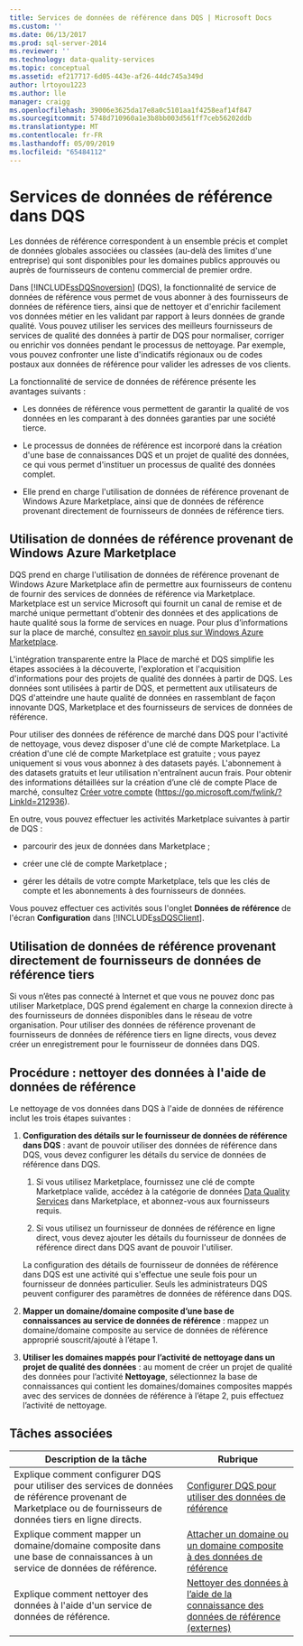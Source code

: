 ```yaml
---
title: Services de données de référence dans DQS | Microsoft Docs
ms.custom: ''
ms.date: 06/13/2017
ms.prod: sql-server-2014
ms.reviewer: ''
ms.technology: data-quality-services
ms.topic: conceptual
ms.assetid: ef217717-6d05-443e-af26-44dc745a349d
author: lrtoyou1223
ms.author: lle
manager: craigg
ms.openlocfilehash: 39006e3625da17e8a0c5101aa1f4258eaf14f847
ms.sourcegitcommit: 5748d710960a1e3b8bb003d561ff7ceb56202ddb
ms.translationtype: MT
ms.contentlocale: fr-FR
ms.lasthandoff: 05/09/2019
ms.locfileid: "65484112"
---
```

# <a name="reference-data-services-in-dqs"></a>Services de données de référence dans DQS
  Les données de référence correspondent à un ensemble précis et complet de données globales associées ou classées (au-delà des limites d'une entreprise) qui sont disponibles pour les domaines publics approuvés ou auprès de fournisseurs de contenu commercial de premier ordre.  
  
 Dans [!INCLUDE[ssDQSnoversion](../includes/ssdqsnoversion-md.md)] (DQS), la fonctionnalité de service de données de référence vous permet de vous abonner à des fournisseurs de données de référence tiers, ainsi que de nettoyer et d'enrichir facilement vos données métier en les validant par rapport à leurs données de grande qualité. Vous pouvez utiliser les services des meilleurs fournisseurs de services de qualité des données à partir de DQS pour normaliser, corriger ou enrichir vos données pendant le processus de nettoyage. Par exemple, vous pouvez confronter une liste d'indicatifs régionaux ou de codes postaux aux données de référence pour valider les adresses de vos clients.  
  
 La fonctionnalité de service de données de référence présente les avantages suivants :  
  
-   Les données de référence vous permettent de garantir la qualité de vos données en les comparant à des données garanties par une société tierce.  
  
-   Le processus de données de référence est incorporé dans la création d'une base de connaissances DQS et un projet de qualité des données, ce qui vous permet d'instituer un processus de qualité des données complet.  
  
-   Elle prend en charge l'utilisation de données de référence provenant de Windows Azure Marketplace, ainsi que de données de référence provenant directement de fournisseurs de données de référence tiers.  
  
##  <a name="Marketplace"></a> Utilisation de données de référence provenant de Windows Azure Marketplace  
 DQS prend en charge l'utilisation de données de référence provenant de Windows Azure Marketplace afin de permettre aux fournisseurs de contenu de fournir des services de données de référence via Marketplace. Marketplace est un service Microsoft qui fournit un canal de remise et de marché unique permettant d'obtenir des données et des applications de haute qualité sous la forme de services en nuage. Pour plus d’informations sur la place de marché, consultez [en savoir plus sur Windows Azure Marketplace](https://azuremarketplace.microsoft.com/marketplace/).  
  
 L'intégration transparente entre la Place de marché et DQS simplifie les étapes associées à la découverte, l'exploration et l'acquisition d'informations pour des projets de qualité des données à partir de DQS. Les données sont utilisées à partir de DQS, et permettent aux utilisateurs de DQS d'atteindre une haute qualité de données en rassemblant de façon innovante DQS, Marketplace et des fournisseurs de services de données de référence.  
  
 Pour utiliser des données de référence de marché dans DQS pour l'activité de nettoyage, vous devez disposer d'une clé de compte Marketplace. La création d'une clé de compte Marketplace est gratuite ; vous payez uniquement si vous vous abonnez à des datasets payés. L'abonnement à des datasets gratuits et leur utilisation n'entraînent aucun frais. Pour obtenir des informations détaillées sur la création d’une clé de compte Place de marché, consultez [Créer votre compte](https://go.microsoft.com/fwlink/?LinkId=212936) (https://go.microsoft.com/fwlink/?LinkId=212936).  
  
 En outre, vous pouvez effectuer les activités Marketplace suivantes à partir de DQS :  
  
-   parcourir des jeux de données dans Marketplace ;  
  
-   créer une clé de compte Marketplace ;  
  
-   gérer les détails de votre compte Marketplace, tels que les clés de compte et les abonnements à des fournisseurs de données.  
  
 Vous pouvez effectuer ces activités sous l'onglet **Données de référence** de l'écran **Configuration** dans [!INCLUDE[ssDQSClient](../includes/ssdqsclient-md.md)].  
  
##  <a name="Direct"></a> Utilisation de données de référence provenant directement de fournisseurs de données de référence tiers  
 Si vous n’êtes pas connecté à Internet et que vous ne pouvez donc pas utiliser Marketplace, DQS prend également en charge la connexion directe à des fournisseurs de données disponibles dans le réseau de votre organisation. Pour utiliser des données de référence provenant de fournisseurs de données de référence tiers en ligne directs, vous devez créer un enregistrement pour le fournisseur de données dans DQS.  
  
##  <a name="HowToCleanse"></a> Procédure : nettoyer des données à l'aide de données de référence  
 Le nettoyage de vos données dans DQS à l'aide de données de référence inclut les trois étapes suivantes :  
  
1.  **Configuration des détails sur le fournisseur de données de référence dans DQS** : avant de pouvoir utiliser des données de référence dans DQS, vous devez configurer les détails du service de données de référence dans DQS.  
  
    1.  Si vous utilisez Marketplace, fournissez une clé de compte Marketplace valide, accédez à la catégorie de données [Data Quality Services](../data-quality-services/data-quality-services.md) dans Marketplace, et abonnez-vous aux fournisseurs requis.  
  
    2.  Si vous utilisez un fournisseur de données de référence en ligne direct, vous devez ajouter les détails du fournisseur de données de référence direct dans DQS avant de pouvoir l'utiliser.  
  
     La configuration des détails de fournisseur de données de référence dans DQS est une activité qui s'effectue une seule fois pour un fournisseur de données particulier. Seuls les administrateurs DQS peuvent configurer des paramètres de données de référence dans DQS.  
  
2.  **Mapper un domaine/domaine composite d’une base de connaissances au service de données de référence** : mappez un domaine/domaine composite au service de données de référence approprié souscrit/ajouté à l’étape 1.  
  
3.  **Utiliser les domaines mappés pour l’activité de nettoyage dans un projet de qualité des données** : au moment de créer un projet de qualité des données pour l’activité **Nettoyage**, sélectionnez la base de connaissances qui contient les domaines/domaines composites mappés avec des services de données de référence à l’étape 2, puis effectuez l’activité de nettoyage.  
  
## <a name="related-tasks"></a>Tâches associées  
  
|Description de la tâche|Rubrique|  
|----------------------|-----------|  
|Explique comment configurer DQS pour utiliser des services de données de référence provenant de Marketplace ou de fournisseurs de données tiers en ligne directs.|[Configurer DQS pour utiliser des données de référence](../../2014/data-quality-services/configure-dqs-to-use-reference-data.md)|  
|Explique comment mapper un domaine/domaine composite dans une base de connaissances à un service de données de référence.|[Attacher un domaine ou un domaine composite à des données de référence](../../2014/data-quality-services/attach-a-domain-or-composite-domain-to-reference-data.md)|  
|Explique comment nettoyer des données à l'aide d'un service de données de référence.|[Nettoyer des données à l’aide de la connaissance des données de référence &#40;externes&#41;](../../2014/data-quality-services/cleanse-data-using-reference-data-external-knowledge.md)|  
  
  
